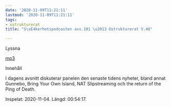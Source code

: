 ```yaml
---
date: '2020-11-09T11:21:11'
lastmod: '2020-11-09T11:21:11'
tags:
- ostrukturerat
title: "S\xE4kerhetspodcasten avs.191 \u2013 Ostrukturerat V.46"

---
```

Lyssna

[mp3](https://traffic.libsyn.com/secure/sakerhetspodcasten/2020-11-04_Sakerhetspodcasten_Ostrukt.mp3)

Innehåll

I dagens avsnitt diskuterar panelen den senaste tidens nyheter, bland annat Gunnebo,
Bring Your Own Island, NAT Slipstreaming och the return of the Ping of Death.

Inspelat: 2020-11-04. Längd: 00:54:17.


